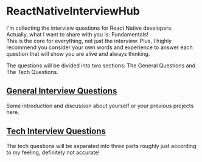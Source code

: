 # ReactNativeInterviewHub
I'm collecting the interview questions for React Native developers.<br>
Actually, what I want to share with you is: Fundamentals!<br>
This is the core for everything, not just the interview. Plus, I highly recommend you consider your own words and experience to answer each question that will show you are alive and always thinking.

The questions will be divided into two sections: The General Questions and The Tech Questions.

## [General Interview Questions](GeneralQuestions/GENERALQUESTIONS.md)
Some introduction and discussion about yourself or your previous projects here.

## [Tech Interview Questions](TechQuestions/TECHQUESTIONS.md)
The tech questions will be separated into three parts roughly just according to my feeling, definitely not accurate!
